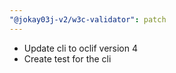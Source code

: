 ```yaml
---
"@jokay03j-v2/w3c-validator": patch
---
```


- Update cli to oclif version 4
- Create test for the cli
